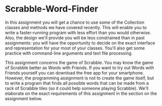 # Scrabble-Word-Finder

In this assignment you will get a chance to use some of the Collection classes and methods we have covered recently. This will enable you to write a faster-running program with less effort than you would otherwise. Also, the design we'll provide you will be less constrained than in past assignments: you will have the opportunity to decide on the exact interface and representation for your most of your classes. You'll also get some practice with command-line arguments and text file processing.

This assignment concerns the game of Scrabble. You may know the game of Scrabble better as Words with Friends. If you want to try out Words with Friends yourself you can download the free app for your smartphone. However, the programming assignment is not to create the game itself, but to write a program that finds all possible words that can be made from a rack of Scrabble tiles (so it could help someone playing Scrabble). We'll elaborate on the exact requirements of this assignment in the section on the assignment below.
